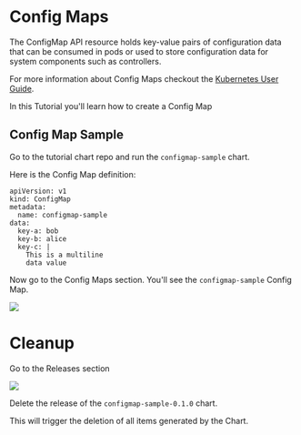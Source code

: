 # Config Maps

The ConfigMap API resource holds key-value pairs of configuration data that can be consumed in pods or used to store configuration data for system components such as controllers.

For more information about Config Maps checkout the [Kubernetes User Guide](http://kubernetes.io/docs/user-guide/configmap/).

In this Tutorial you'll learn how to create a Config Map

## Config Map Sample

Go to the tutorial chart repo and run the `configmap-sample` chart.

Here is the Config Map definition:

```
apiVersion: v1
kind: ConfigMap
metadata:
  name: configmap-sample
data:
  key-a: bob
  key-b: alice
  key-c: |
    This is a multiline
    data value
```

Now go to the Config Maps section. You'll see the `configmap-sample` Config Map.

![](/assets/configmap.png)

# Cleanup

Go to the Releases section

![](/assets/cleanup-configmap.png)

Delete the release of the `configmap-sample-0.1.0` chart.

This will trigger the deletion of all items generated by the Chart.






